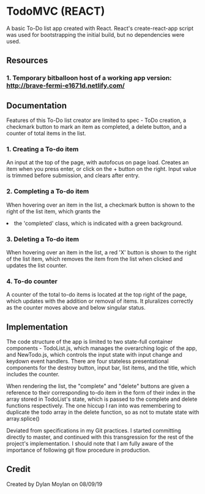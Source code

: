 # TodoMVC (REACT)

A basic To-Do list app created with React. React's create-react-app script was used for bootstrapping the initial build, but no dependencies were used.

## Resources
### 1. Temporary bitballoon host of a working app version: http://brave-fermi-e1671d.netlify.com/

## Documentation

Features of this To-Do list creator are limited to spec - ToDo creation, a checkmark button to mark an item as completed, a delete button, and a counter of total items in the list.

### 1. Creating a To-do item
An input at the top of the page, with autofocus on page load. Creates an item when you press enter, or click on the + button on the right. Input value is trimmed before submission, and clears after entry.

### 2. Completing a To-do item
When hovering over an item in the list, a checkmark button is shown to the right of the list item, which grants the <li> the 'completed' class, which is indicated with a green background.

### 3. Deleting a To-do item
When hovering over an item in the list, a red 'X' button is shown to the right of the list item, which removes the item from the list when clicked and updates the list counter.

### 4. To-do counter
A counter of the total to-do items is located at the top right of the page, which updates with the addition or removal of items. It pluralizes correctly as the counter moves above and below singular status.

## Implementation

The code structure of the app is limited to two state-full container components - TodoList.js, which manages the overarching logic of the app, and NewTodo.js, which controls the input state with input change and keydown event handlers. There are four stateless presentational components for the destroy button, input bar, list items, and the title, which includes the counter.

When rendering the list, the "complete" and "delete" buttons are given a reference to their corresponding to-do item in the form of their index in the array stored in TodoList's state, which is passed to the complete and delete functions respectively. The one hiccup I ran into was remembering to duplicate the todo array in the delete function, so as not to mutate state with array.splice() 

Deviated from specifications in my Git practices. I started committing directly to master, and continued with this transgression for the rest of the project's implementation. I should note that I am fully aware of the importance of following git flow procedure in production. 

## Credit

Created by Dylan Moylan on 08/09/19
